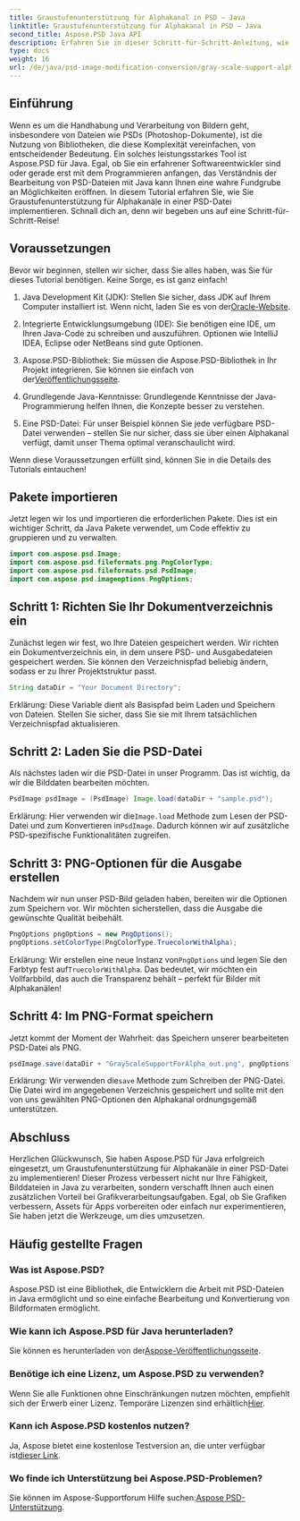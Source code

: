 ```yaml
---
title: Graustufenunterstützung für Alphakanal in PSD – Java
linktitle: Graustufenunterstützung für Alphakanal in PSD – Java
second_title: Aspose.PSD Java API
description: Erfahren Sie in dieser Schritt-für-Schritt-Anleitung, wie Sie PSD-Dateien verarbeiten und Graustufenunterstützung für Alphakanäle mit Aspose.PSD für Java implementieren.
type: docs
weight: 16
url: /de/java/psd-image-modification-conversion/gray-scale-support-alpha-channel-psd/
---
```

## Einführung

Wenn es um die Handhabung und Verarbeitung von Bildern geht, insbesondere von Dateien wie PSDs (Photoshop-Dokumente), ist die Nutzung von Bibliotheken, die diese Komplexität vereinfachen, von entscheidender Bedeutung. Ein solches leistungsstarkes Tool ist Aspose.PSD für Java. Egal, ob Sie ein erfahrener Softwareentwickler sind oder gerade erst mit dem Programmieren anfangen, das Verständnis der Bearbeitung von PSD-Dateien mit Java kann Ihnen eine wahre Fundgrube an Möglichkeiten eröffnen. In diesem Tutorial erfahren Sie, wie Sie Graustufenunterstützung für Alphakanäle in einer PSD-Datei implementieren. Schnall dich an, denn wir begeben uns auf eine Schritt-für-Schritt-Reise!

## Voraussetzungen

Bevor wir beginnen, stellen wir sicher, dass Sie alles haben, was Sie für dieses Tutorial benötigen. Keine Sorge, es ist ganz einfach!

1.  Java Development Kit (JDK): Stellen Sie sicher, dass JDK auf Ihrem Computer installiert ist. Wenn nicht, laden Sie es von der[Oracle-Website](https://www.oracle.com/java/technologies/javase-jdk11-downloads.html).

2. Integrierte Entwicklungsumgebung (IDE): Sie benötigen eine IDE, um Ihren Java-Code zu schreiben und auszuführen. Optionen wie IntelliJ IDEA, Eclipse oder NetBeans sind gute Optionen.

3.  Aspose.PSD-Bibliothek: Sie müssen die Aspose.PSD-Bibliothek in Ihr Projekt integrieren. Sie können sie einfach von der[Veröffentlichungsseite](https://releases.aspose.com/psd/java/).

4. Grundlegende Java-Kenntnisse: Grundlegende Kenntnisse der Java-Programmierung helfen Ihnen, die Konzepte besser zu verstehen.

5. Eine PSD-Datei: Für unser Beispiel können Sie jede verfügbare PSD-Datei verwenden – stellen Sie nur sicher, dass sie über einen Alphakanal verfügt, damit unser Thema optimal veranschaulicht wird.

Wenn diese Voraussetzungen erfüllt sind, können Sie in die Details des Tutorials eintauchen!

## Pakete importieren

Jetzt legen wir los und importieren die erforderlichen Pakete. Dies ist ein wichtiger Schritt, da Java Pakete verwendet, um Code effektiv zu gruppieren und zu verwalten.

```java
import com.aspose.psd.Image;
import com.aspose.psd.fileformats.png.PngColorType;
import com.aspose.psd.fileformats.psd.PsdImage;
import com.aspose.psd.imageoptions.PngOptions;
```

## Schritt 1: Richten Sie Ihr Dokumentverzeichnis ein

Zunächst legen wir fest, wo Ihre Dateien gespeichert werden. Wir richten ein Dokumentverzeichnis ein, in dem unsere PSD- und Ausgabedateien gespeichert werden. Sie können den Verzeichnispfad beliebig ändern, sodass er zu Ihrer Projektstruktur passt.

```java
String dataDir = "Your Document Directory";
```

Erklärung: Diese Variable dient als Basispfad beim Laden und Speichern von Dateien. Stellen Sie sicher, dass Sie sie mit Ihrem tatsächlichen Verzeichnispfad aktualisieren.

## Schritt 2: Laden Sie die PSD-Datei

Als nächstes laden wir die PSD-Datei in unser Programm. Das ist wichtig, da wir die Bilddaten bearbeiten möchten.

```java
PsdImage psdImage = (PsdImage) Image.load(dataDir + "sample.psd");
```

 Erklärung: Hier verwenden wir die`Image.load` Methode zum Lesen der PSD-Datei und zum Konvertieren in`PsdImage`. Dadurch können wir auf zusätzliche PSD-spezifische Funktionalitäten zugreifen.

## Schritt 3: PNG-Optionen für die Ausgabe erstellen

Nachdem wir nun unser PSD-Bild geladen haben, bereiten wir die Optionen zum Speichern vor. Wir möchten sicherstellen, dass die Ausgabe die gewünschte Qualität beibehält.

```java
PngOptions pngOptions = new PngOptions();
pngOptions.setColorType(PngColorType.TruecolorWithAlpha);
```

Erklärung: Wir erstellen eine neue Instanz von`PngOptions` und legen Sie den Farbtyp fest auf`TruecolorWithAlpha`. Das bedeutet, wir möchten ein Vollfarbbild, das auch die Transparenz behält – perfekt für Bilder mit Alphakanälen!

## Schritt 4: Im PNG-Format speichern

Jetzt kommt der Moment der Wahrheit: das Speichern unserer bearbeiteten PSD-Datei als PNG. 

```java
psdImage.save(dataDir + "GrayScaleSupportForAlpha_out.png", pngOptions);
```

 Erklärung: Wir verwenden die`save` Methode zum Schreiben der PNG-Datei. Die Datei wird im angegebenen Verzeichnis gespeichert und sollte mit den von uns gewählten PNG-Optionen den Alphakanal ordnungsgemäß unterstützen.

## Abschluss

Herzlichen Glückwunsch, Sie haben Aspose.PSD für Java erfolgreich eingesetzt, um Graustufenunterstützung für Alphakanäle in einer PSD-Datei zu implementieren! Dieser Prozess verbessert nicht nur Ihre Fähigkeit, Bilddateien in Java zu verarbeiten, sondern verschafft Ihnen auch einen zusätzlichen Vorteil bei Grafikverarbeitungsaufgaben. Egal, ob Sie Grafiken verbessern, Assets für Apps vorbereiten oder einfach nur experimentieren, Sie haben jetzt die Werkzeuge, um dies umzusetzen.

## Häufig gestellte Fragen

### Was ist Aspose.PSD?
Aspose.PSD ist eine Bibliothek, die Entwicklern die Arbeit mit PSD-Dateien in Java ermöglicht und so eine einfache Bearbeitung und Konvertierung von Bildformaten ermöglicht.

### Wie kann ich Aspose.PSD für Java herunterladen?
 Sie können es herunterladen von der[Aspose-Veröffentlichungsseite](https://releases.aspose.com/psd/java/).

### Benötige ich eine Lizenz, um Aspose.PSD zu verwenden?
 Wenn Sie alle Funktionen ohne Einschränkungen nutzen möchten, empfiehlt sich der Erwerb einer Lizenz. Temporäre Lizenzen sind erhältlich[Hier](https://purchase.aspose.com/temporary-license/).

### Kann ich Aspose.PSD kostenlos nutzen?
 Ja, Aspose bietet eine kostenlose Testversion an, die unter verfügbar ist[dieser Link](https://releases.aspose.com/).

### Wo finde ich Unterstützung bei Aspose.PSD-Problemen?
 Sie können im Aspose-Supportforum Hilfe suchen:[Aspose PSD-Unterstützung](https://forum.aspose.com/c/psd/34).